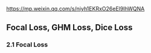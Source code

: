https://mp.weixin.qq.com/s/niyh1EKRxO26eEl9IhWQNA



## Focal Loss, GHM Loss, Dice Loss

### **2.1 Focal Loss**


